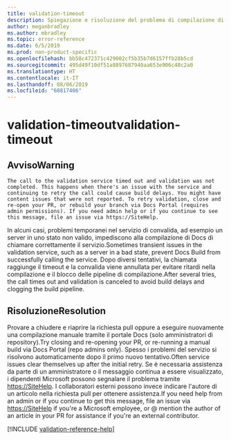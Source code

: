 ```yaml
---
title: validation-timeout
description: Spiegazione e risoluzione del problema di compilazione di Docs validation-timeout
author: meganbradley
ms.author: mbradley
ms.topic: error-reference
ms.date: 6/5/2019
ms.prod: non-product-specific
ms.openlocfilehash: bb58c472371c429002cf5b35b7d6157ffb28b5cd
ms.sourcegitcommit: 495d49f10df51a8897687940aa653e906c48c2a0
ms.translationtype: HT
ms.contentlocale: it-IT
ms.lasthandoff: 08/06/2019
ms.locfileid: "68817406"
---
```

# <a name="validation-timeout"></a><span data-ttu-id="198b3-103">validation-timeout</span><span class="sxs-lookup"><span data-stu-id="198b3-103">validation-timeout</span></span>

## <a name="warning"></a><span data-ttu-id="198b3-104">Avviso</span><span class="sxs-lookup"><span data-stu-id="198b3-104">Warning</span></span>

`The call to the validation service timed out and validation was not completed. This happens when there's an issue with the service and continuing to retry the call could cause build delays. You might have content issues that were not reported. To retry validation, close and re-open your PR, or rebuild your branch via Docs Portal (requires admin permissions). If you need admin help or if you continue to see this message, file an issue via https://SiteHelp.`

<span data-ttu-id="198b3-105">In alcuni casi, problemi temporanei nel servizio di convalida, ad esempio un server in uno stato non valido, impediscono alla compilazione di Docs di chiamare correttamente il servizio.</span><span class="sxs-lookup"><span data-stu-id="198b3-105">Sometimes transient issues in the validation service, such as a server in a bad state, prevent Docs Build from successfully calling the service.</span></span> <span data-ttu-id="198b3-106">Dopo diversi tentativi, la chiamata raggiunge il timeout e la convalida viene annullata per evitare ritardi nella compilazione e il blocco delle pipeline di compilazione.</span><span class="sxs-lookup"><span data-stu-id="198b3-106">After several tries, the call times out and validation is canceled to avoid build delays and clogging the build pipeline.</span></span>

## <a name="resolution"></a><span data-ttu-id="198b3-107">Risoluzione</span><span class="sxs-lookup"><span data-stu-id="198b3-107">Resolution</span></span>

<span data-ttu-id="198b3-108">Provare a chiudere e riaprire la richiesta pull oppure a eseguire nuovamente una compilazione manuale tramite il portale Docs (solo amministratori di repository).</span><span class="sxs-lookup"><span data-stu-id="198b3-108">Try closing and re-opening your PR, or re-running a manual build via Docs Portal (repo admins only).</span></span> <span data-ttu-id="198b3-109">Spesso i problemi del servizio si risolvono automaticamente dopo il primo nuovo tentativo.</span><span class="sxs-lookup"><span data-stu-id="198b3-109">Often service issues clear themselves up after the initial retry.</span></span> <span data-ttu-id="198b3-110">Se è necessaria assistenza da parte di un amministratore o il messaggio continua a essere visualizzato, i dipendenti Microsoft possono segnalare il problema tramite [https://SiteHelp](https://SiteHelp). I collaboratori esterni possono invece indicare l'autore di un articolo nella richiesta pull per ottenere assistenza.</span><span class="sxs-lookup"><span data-stu-id="198b3-110">If you need help from an admin or if you continue to get this message, file an issue via [https://SiteHelp](https://SiteHelp) if you're a Microsoft employee, or @ mention the author of an article in your PR for assistance if you're an external contributor.</span></span>

<!--make sure to add this file to your includes folder and verify the path-->
[!INCLUDE [validation-reference-help](includes/validation-reference-help.md)]
